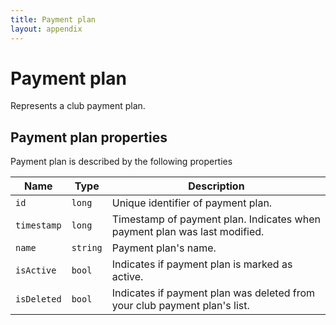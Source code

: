 ```yaml
---
title: Payment plan
layout: appendix
---
```


# Payment plan

Represents a club payment plan.


## Payment plan properties

Payment plan is described by the following properties


Name            | Type      | Description
-----|----------|----------------------
`id`            |`long`     | Unique identifier of payment plan.
`timestamp`    	|`long`   	| Timestamp of payment plan. Indicates when payment plan was last modified.
`name`    		|`string`   | Payment plan's name.
`isActive`     	|`bool`     | Indicates if payment plan is marked as active.
`isDeleted`     |`bool`     | Indicates if payment plan was deleted from your club payment plan's list.


